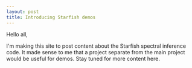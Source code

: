 ```yaml
---
layout: post
title: Introducing Starfish demos
---
```


Hello all,

I'm making this site to post content about the Starfish spectral inference code.  It made sense to me that a project separate from the main project would be useful for demos.  Stay tuned for more content here.
